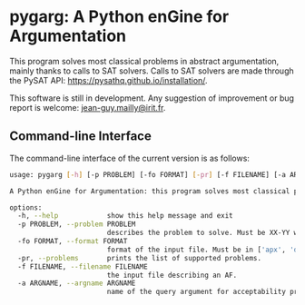# pygarg: A Python enGine for Argumentation
This program solves most classical problems in abstract argumentation, mainly thanks to calls to SAT solvers. Calls to SAT solvers are made through the PySAT API: https://pysathq.github.io/installation/.

This software is still in development. Any suggestion of improvement
or bug report is welcome: jean-guy.mailly@irit.fr.

## Command-line Interface
The command-line interface of the current version is as follows:
```bash
usage: pygarg [-h] [-p PROBLEM] [-fo FORMAT] [-pr] [-f FILENAME] [-a ARGNAME]

A Python enGine for Argumentation: this program solves most classical problems in abstract argumentation, mainly thanks to calls to SAT solvers.

options:
  -h, --help            show this help message and exit
  -p PROBLEM, --problem PROBLEM
                        describes the problem to solve. Must be XX-YY with XX in ['DC', 'DS', 'SE', 'EE', 'CE'] and YY in ['CF', 'AD', 'ST', 'CO', 'PR', 'GR', 'ID', 'SST'].
  -fo FORMAT, --format FORMAT
                        format of the input file. Must be in ['apx', 'dimacs'].
  -pr, --problems       prints the list of supported problems.
  -f FILENAME, --filename FILENAME
                        the input file describing an AF.
  -a ARGNAME, --argname ARGNAME
                        name of the query argument for acceptability problems.
```
